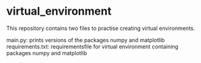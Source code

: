 # virtual_environment
This repository contains two files to practise creating virtual environments.

main.py: prints versions of the packages numpy and matplotlib
requirements.txt: requirementsfile for virtual environment containing packages numpy and matplotlib 
